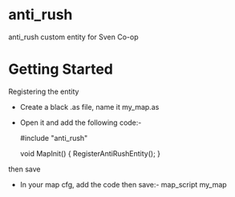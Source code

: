 # anti_rush
anti_rush custom entity for Sven Co-op

# Getting Started

Registering the entity
- Create a black .as file, name it my_map.as
- Open it and add the following code:-

   #include "anti_rush"

   void MapInit()
   {
      RegisterAntiRushEntity();
   }

then save
- In your map cfg, add the code then save:-
map_script my_map
